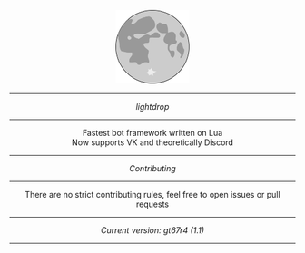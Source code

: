 <p align="center">
	<img src="assets/icon.png" height="130">
</p>

---

<p align="center"><i>lightdrop</i></p>

---

<p align="center">
Fastest bot framework written on Lua<br>
Now supports VK and theoretically Discord
</p>

---

<p align="center"><i>Contributing</i></p>

---

<p align="center">There are no strict contributing rules, feel free to open issues or pull requests</p>

---

<p align="center"><i>Current version: gt67r4 (1.1)</i></p>

---
